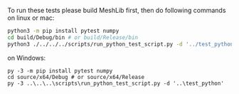 To run these tests please build MeshLib first, then do following commands
on linux or mac:
```sh
python3 -m pip install pytest numpy
cd build/Debug/bin # or build/Release/bin
python3 ./../../../scripts/run_python_test_script.py -d '../test_python'
```

on Windows:
```shell
py -3 -m pip install pytest numpy
cd source/x64/Debug # or source/x64/Release
py -3 ..\..\..\scripts\run_python_test_script.py -d '..\test_python'
```
